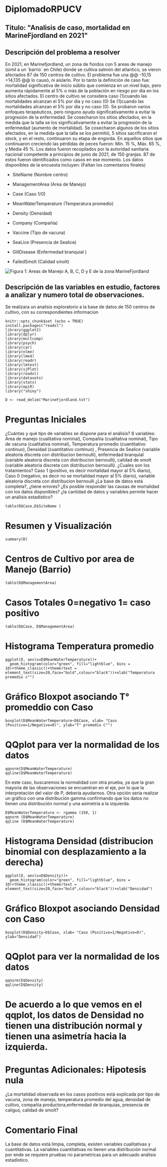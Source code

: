 # DiplomadoRPUCV
## Titulo: "Analisis de caso, mortalidad en MarineFjordland en 2021"

## Descripción del problema a resolver

En 2021, en Marinefjordland, un zona de fiordos con 5 areas de manejo
(simil a un ´barrio´ en Chile) donde se cultiva salmón del atlantico, se
vieron afectados 87 de 150 centros de cultivo. El problema fue una
@@ -10,15 +14,135 @@ lo causó, ni aislarlo. Por lo tanto la definición de caso fue:
mortalidad significativa de inicio súbito que comienza en un nivel bajo,
pero aumenta rápidamente al 5% o más de la población en riesgo por día
en los sitios afectados. El centro de cultivo se considera caso
(1)cuando las mortalidades alcanzan el 5% por día y no caso (0) Se
(1)cuando las mortalidades alcanzan el 5% por día y no caso (0). Se
probaron varios enfoques terapéuticos, pero ninguno ayudo
significativamente a evitar la progresión de la enfermedad. Se
cosecharon los sitios afectados, en la medida que la talla se los
significativamente a evitar la progresión de la enfermedad (aumento de mortalidad). Se
cosecharon algunos de los sitios afectados, en la medida que la talla se los
permitió, 5 sitios sacrificaron el stock, y en el resto, continuaron su
etapa de engorda. En aquellos sitios que continuaron creciendo las
pérdidas de peces fueron: Mín. 15 %, Máx. 65 %, y Media 45 %. Los datos
fueron recopilados por la autoridad sanitaria nacional competente a
principios de junio de 2021, de 150 granjas. 87 de estos fueron
identificados como casos en ese momento. Los datos disponibles de la
encuesta incluyen:
(Faltan los comentarios finales)

-   SiteName (Nombre centro)

-   ManagementArea (Area de Manejo)

-   Case (Caso 1/0)

-   MeanWaterTemperature (Temperatura promedio)

-   Density (Densidad)

-   Company (Compañía)

-   Vaccine (Tipo de vacuna)

-   SeaLice (Presencia de Sealice)

-   GillDisease (Enfermedad branquial )

-   FailedSmolt (Calidad smolt)

![Figura 1: Areas de Manejo A, B, C, D y E de la zona MarineFjordland](MarineFjord.jpg)
## Descripción de las variables en estudio, factores a analizar y numero total de observaciones.

Se realizara un analisis exploratorio a la base de datos de   150 centros
de cultivo, con su correspondientes informacion 

```{r setup, include=FALSE}
knitr::opts_chunk$set (echo = TRUE)
install.packages("readxl")
library(ggplot2)
library(dplyr)
library(multcomp)
library(psych)
library(car)
library(nlme)
library(lme4)
library(readr)
library(lmtest)
library(sjPlot)
library(readxl)
library(datasets)
library(stats)
library(epiR)
library("shiny")
```

```{r, datos}
D <- read_delim("MarineFjordland.txt")
```
# Preguntas Iniciales
¿Cuántas y qué tipo de variables se dispone para el análisis?
8 variables: Area de manejo (cualitativa nominal), Compañia (cualitativa nominal), Tipo de vacuna (cualitativa nominal), Temperatura promedio (cuantitativo continuo), Densidad (cuantitativo continuo) , Presencia de Sealice (variable aleatoria discreta con distribucion bernoulli), enfermedad branquial (variable aleatoria discreta con distribucion bernoulli), calidad de smolt (variable aleatoria discreta con distribucion bernoulli).
¿Cuales son los tratamientos? Caso 1 (positivo, es decir mortalidad mayor al 5% diario), Caso 0 (negativo, es decir no se mortalidad mayor al 5% diario), variable aleatoria discreta con distribucion bernoulli
¿La base de datos está completa?, ¿tiene errores?
¿Es posible responder las causas de mortalidad con los datos disponibles?
¿la cantidad de datos y variables permite hacer un análisis estadistico?

```{r}
table(D$Case,D$SiteName )
```
# Resumen y Visualización
```{r}
summary(D)
```

# Centros de Cultivo por area de Manejo (Barrio)
```{r}
table(D$ManagementArea)
```
# Casos Totales 0=negativo 1= caso positivo
```{r}
table(D$Case, D$ManagementArea)
```
# Histograma Temperatura promedio 
```{r}
ggplot(D, aes(x=D$MeanWaterTemperature))+
  geom_histogram(color="green", fill="lightblue", bins = 10)+theme_classic()+theme(text = element_text(size=20,face="bold",colour="black"))+xlab("Temperatura promedio c°")
```
# Gráfico Bloxpot asociando T° promeddio con Caso
```{r}
boxplot(D$MeanWaterTemperature~D$Case, xlab= "Caso (Positivo=1/Negativo=0)", ylab="T° promedio C°")
```
# QQplot para ver la normalidad de los datos
```{r}
qqnorm(D$MeanWaterTemperature)
qqline(D$MeanWaterTemperature)
```
En este caso, buscaremos la normalidad con otra prueba, ya que la gran mayoria de las observaciones se encuentran en el eje, por lo que la interpretación del valor de P, debería ayudarnos. Otra opción sería realizar un gráfico con una distribución gamma confirmando que los datos no tienen una distribución normal y una asimetría a la izquierda.


```{r}
D$MeanWaterTemperature <- rgamma (150, 1)
qqnorm (D$MeanWaterTemperature)
qqline (D$MeanWaterTemperature)
```
# Histograma Densidad (distribucion binomial con desplazamiento a la derecha)
```{r}
ggplot(D, aes(x=D$Density))+
  geom_histogram(color="green", fill="lightblue", bins = 10)+theme_classic()+theme(text = element_text(size=20,face="bold",colour="black"))+xlab("Densidad")
```
# Gráfico Bloxpot asociando Densidad con Caso
```{r}
boxplot(D$Density~D$Case, xlab= "Caso (Positivo=1/Negativo=0)", ylab="Densidad")
```
# QQplot para ver la normalidad de los datos
```{r}
qqnorm(D$Density)
qqline(D$Density)
```
# De acuerdo a lo que vemos en el qqplot, los datos de Densidad no tienen una distribución normal y tienen una asimetría hacia la izquierda.


# Preguntas Adicionales: Hipotesis nula 
¿La mortalidad observada en los casos positivos está explicada por tipo de vacuna, zona de manejo, temperatura promedio del agua, densidad de cultivo, compañia productora,enfermedad de branquias, presencia de caligus, calidad de smolt?  


# Comentario Final
La base de datos está limpia, completa, existen variables cualitativas y cuantitativas.
La variables cuantitativas no tienen una distribución normal por ende se requiere pruebas no parametricas para un adecuado análisis estadistico.
